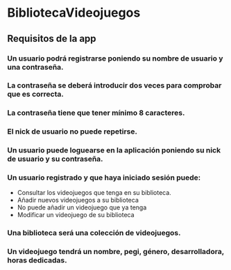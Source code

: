 # BibliotecaVideojuegos

## Requisitos de la app
### Un usuario podrá registrarse poniendo su nombre de usuario y una contraseña.
### La contraseña se deberá introducir dos veces para comprobar que es correcta.
### La contraseña tiene que tener mínimo 8 caracteres.
### El nick de usuario no puede repetirse.
### Un usuario puede loguearse en la aplicación poniendo su nick de usuario y su contraseña.
### Un usuario registrado y que haya iniciado sesión puede:
- Consultar los videojuegos que tenga en su biblioteca.
- Añadir nuevos videojuegos a su biblioteca
- No puede añadir un videojuego que ya tenga
- Modificar un videojuego de su biblioteca
### Una biblioteca será una colección de videojuegos.
### Un videojuego tendrá un nombre, pegi, género, desarrolladora, horas dedicadas.
